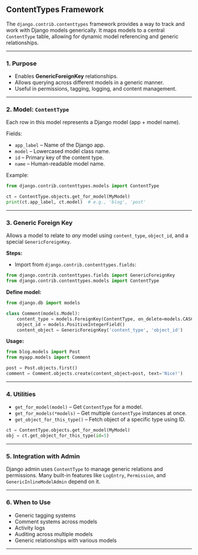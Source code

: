 ## **ContentTypes Framework**

The `django.contrib.contenttypes` framework provides a way to track and work with Django models generically. It maps models to a central `ContentType` table, allowing for dynamic model referencing and generic relationships.

---

### **1. Purpose**

* Enables **GenericForeignKey** relationships.
* Allows querying across different models in a generic manner.
* Useful in permissions, tagging, logging, and content management.

---

### **2. Model: `ContentType`**

Each row in this model represents a Django model (app + model name).

Fields:

* `app_label` – Name of the Django app.
* `model` – Lowercased model class name.
* `id` – Primary key of the content type.
* `name` – Human-readable model name.

Example:

```python
from django.contrib.contenttypes.models import ContentType

ct = ContentType.objects.get_for_model(MyModel)
print(ct.app_label, ct.model)  # e.g., 'blog', 'post'
```

---

### **3. Generic Foreign Key**

Allows a model to relate to *any* model using `content_type`, `object_id`, and a special `GenericForeignKey`.

**Steps:**

* Import from `django.contrib.contenttypes.fields`:

```python
from django.contrib.contenttypes.fields import GenericForeignKey
from django.contrib.contenttypes.models import ContentType
```

**Define model:**

```python
from django.db import models

class Comment(models.Model):
    content_type = models.ForeignKey(ContentType, on_delete=models.CASCADE)
    object_id = models.PositiveIntegerField()
    content_object = GenericForeignKey('content_type', 'object_id')
```

**Usage:**

```python
from blog.models import Post
from myapp.models import Comment

post = Post.objects.first()
comment = Comment.objects.create(content_object=post, text='Nice!')
```

---

### **4. Utilities**

* `get_for_model(model)` – Get `ContentType` for a model.
* `get_for_models(*models)` – Get multiple `ContentType` instances at once.
* `get_object_for_this_type()` – Fetch object of a specific type using ID.

```python
ct = ContentType.objects.get_for_model(MyModel)
obj = ct.get_object_for_this_type(id=5)
```

---

### **5. Integration with Admin**

Django admin uses `ContentType` to manage generic relations and permissions. Many built-in features like `LogEntry`, `Permission`, and `GenericInlineModelAdmin` depend on it.

---

### **6. When to Use**

* Generic tagging systems
* Comment systems across models
* Activity logs
* Auditing across multiple models
* Generic relationships with various models

---
